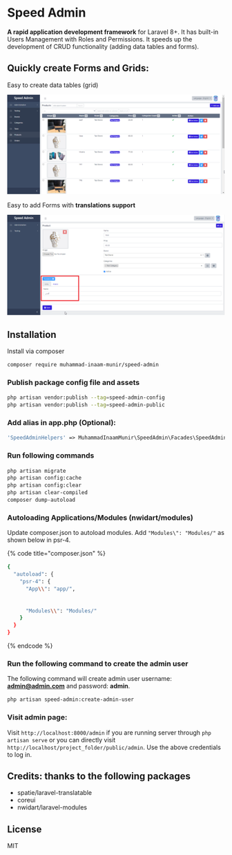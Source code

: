 # Speed Admin

**A rapid application development framework** for Laravel 8+. It has built-in Users Management with Roles and Permissions. It speeds up the development of CRUD functionality \(adding data tables and forms\).

## Quickly create Forms and Grids:

Easy to create data tables \(grid\)

![Easy to create datatables \(grid\)](.gitbook/assets/grid_pic.png)

Easy to add Forms with **translations support**

![Easy to add Forms with translations support](.gitbook/assets/form_pic.png)

## Installation

Install via composer

```bash
composer require muhammad-inaam-munir/speed-admin
```

### Publish package config file and assets

```bash
php artisan vendor:publish --tag=speed-admin-config
php artisan vendor:publish --tag=speed-admin-public
```

### Add alias in app.php \(Optional\):

```php
'SpeedAdminHelpers' => MuhammadInaamMunir\SpeedAdmin\Facades\SpeedAdminHelpersFacade::class,
```

### Run following commands

```bash
php artisan migrate
php artisan config:cache
php artisan config:clear
php artisan clear-compiled
composer dump-autoload
```

### Autoloading Applications/Modules \(nwidart/modules\)

Update composer.json to autoload modules. Add `"Modules\": "Modules/"` as shown below in psr-4.

{% code title="composer.json" %}
```bash
{
  "autoload": {
    "psr-4": {
      "App\\": "app/",


      "Modules\\": "Modules/"
    }
  }
}
```
{% endcode %}

### Run the following command to create the admin user

The following command will create admin user username: **admin@admin.com** and password: **admin**.

```bash
php artisan speed-admin:create-admin-user
```

### Visit admin page:

Visit `http://localhost:8000/admin` if you are running server through `php artisan serve` or you can directly visit `http://localhost/project_folder/public/admin`. Use the above credentials to log in.

## Credits: thanks to the following packages

* spatie/laravel-translatable
* coreui
* nwidart/laravel-modules

## License

MIT

